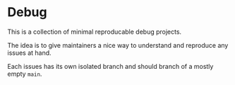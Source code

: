 # Debug

This is a collection of minimal reproducable debug projects.

The idea is to give maintainers a nice way to understand and reproduce any issues at hand.

Each issues has its own isolated branch and should branch of a mostly empty `main`.
